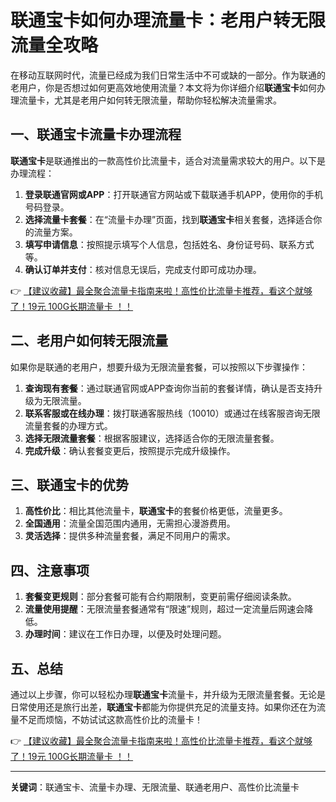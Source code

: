 # 联通宝卡如何办理流量卡：老用户转无限流量全攻略

在移动互联网时代，流量已经成为我们日常生活中不可或缺的一部分。作为联通的老用户，你是否想过如何更高效地使用流量？本文将为你详细介绍**联通宝卡**如何办理流量卡，尤其是老用户如何转无限流量，帮助你轻松解决流量需求。

## 一、联通宝卡流量卡办理流程

**联通宝卡**是联通推出的一款高性价比流量卡，适合对流量需求较大的用户。以下是办理流程：

1. **登录联通官网或APP**：打开联通官方网站或下载联通手机APP，使用你的手机号码登录。
2. **选择流量卡套餐**：在“流量卡办理”页面，找到**联通宝卡**相关套餐，选择适合你的流量方案。
3. **填写申请信息**：按照提示填写个人信息，包括姓名、身份证号码、联系方式等。
4. **确认订单并支付**：核对信息无误后，完成支付即可成功办理。

👉 [【建议收藏】最全聚合流量卡指南来啦！高性价比流量卡推荐，看这个就够了！19元 100G长期流量卡 ！！](https://bit.ly/Liuliangka)

## 二、老用户如何转无限流量

如果你是联通的老用户，想要升级为无限流量套餐，可以按照以下步骤操作：

1. **查询现有套餐**：通过联通官网或APP查询你当前的套餐详情，确认是否支持升级为无限流量。
2. **联系客服或在线办理**：拨打联通客服热线（10010）或通过在线客服咨询无限流量套餐的办理方式。
3. **选择无限流量套餐**：根据客服建议，选择适合你的无限流量套餐。
4. **完成升级**：确认套餐变更后，按照提示完成升级操作。

## 三、联通宝卡的优势

1. **高性价比**：相比其他流量卡，**联通宝卡**的套餐价格更低，流量更多。
2. **全国通用**：流量全国范围内通用，无需担心漫游费用。
3. **灵活选择**：提供多种流量套餐，满足不同用户的需求。

## 四、注意事项

1. **套餐变更规则**：部分套餐可能有合约期限制，变更前需仔细阅读条款。
2. **流量使用提醒**：无限流量套餐通常有“限速”规则，超过一定流量后网速会降低。
3. **办理时间**：建议在工作日办理，以便及时处理问题。

## 五、总结

通过以上步骤，你可以轻松办理**联通宝卡**流量卡，并升级为无限流量套餐。无论是日常使用还是旅行出差，**联通宝卡**都能为你提供充足的流量支持。如果你还在为流量不足而烦恼，不妨试试这款高性价比的流量卡！

👉 [【建议收藏】最全聚合流量卡指南来啦！高性价比流量卡推荐，看这个就够了！19元 100G长期流量卡 ！！](https://bit.ly/Liuliangka)

---

**关键词**：联通宝卡、流量卡办理、无限流量、联通老用户、高性价比流量卡